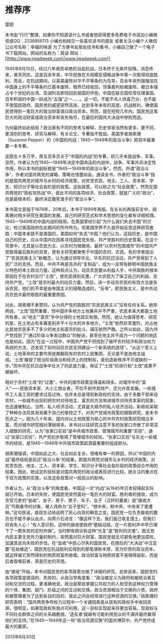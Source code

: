    

# 推荐序

雷颐  
  

本书由“行行”整理，如果你不知道读什么书或者想获得更多免费电子书请加小编微信或QQ：2338856113 小编也和结交一些喜欢读书的朋友 或者关注小编个人微信公众号名称：幸福的味道 为了方便书友朋友找书和看书，小编自己做了一个电子书下载网站，网站的名称为：周读 网址：[[http://www.ireadweek.com\|www.ireadweek.com]]

1945年8月10日，经过八年艰苦卓绝的浴血抗战，日本终于无条件投降。消息传来，普天同庆。这是百余年来，中华民族在大规模反侵略战争中第一次取得彻底胜利，而且，在抗战期间，以英美废除对华不平等条约为先导，百余年来列强强加在中国身上的不平等条约已基本废除，租界已经收回，领事裁判权被废除，被日本强占半个世纪的台湾、澎湖列岛即将回到祖国的怀抱，中国在联合国任常任理事国，百年积弱的中国一跃成为“五强”之一……。这一切，不能不令人欣喜万分，也不能不使国民政府、国民党的威望突然高涨，达到多年未有的高度。抗战胜利，确使国民党得到一笔巨大的政治财富或曰政治资本。然而，就在短短几年内，国民党这笔巨大的政治财富或政治资本却丧失殆尽，在最后的国共大决战中惨败而逃。

为何最终如此结局？政治家有不同的思考与解释，历史学家当然有更多、更不同、更深刻的思考、研究与解释，有关论文、专著指不胜屈。美国学者胡素珊（Suzanne Pepper）的《中国的内战：1945—1949年的政治斗争》即其中最重要一本专著。

这部五十多万字、厚五百多页关于“中国的内战”的专著，却几乎未提战争、军事。显然，作者认为在1945—1949年决定中国命运的内战中，战争、军事并非决定性作用，所以本书的副标题是“1945—1949年的政治斗争”。然而，所谓“政治斗争”，作者对国共两党的谋略、策略也惜墨如金。通读全书，作者的“政治斗争”指的是国共两党对城市与乡村的经济政策，对贫苦农民、地主、工人、资本家、学生、知识分子等社会各阶层的政策。这些政策，可以称之为“社会政策”。然而在国共两党的“政权攻防战”中，彼此不同的各项经济、社会政策，就是广义的“政治”，也是最根本的、最终决定鹿死谁手的“政治斗争”。

本书英文首版于1978年，20年后，本书于1999年再版。在长长的再版前言中，胡素珊对相关研究在美国的发展、自己的研究范式和学术思想的变化都有详细梳理。1945—1949年的中国内战的结局，在美国曾经引起“为什么我们失去中国”的讨论，检讨美国政府在此期间的所作所为。但美国学界不久就开始反思这种研究套路：中国本来就不是美国的，美国如何“失去”中国？他们认为，这段历史，是中国自己的历史，应从中国内在因素寻找国民党失败、共产党胜利的历史答案。在这个背景中，尤其是以农民为主、以农村为根据地、最终“以农村包围城市”的中国共产党取得最后胜利的背景，使有关研究都聚焦于中国的农村、农民。有的学者提出了“农民民族主义”新概念，认为通过领导华北、华东的抗日活动，共产党得到了人民广泛的支持。而且，中共不再是苏共的“复制品”，成为一支带有鲜明中国民族主义特色的本土政治力量。这种观点认为，动员农民要从利益入手，中共取胜的根本原因在于在农村实行“土改”，使农民得到实惠，广大农民为了保卫自己的利益，支持共产党，“土改”是农村最大的动员力量。然后，进一步动员农民的有效方法是告诉农民，他们的不幸是由帝国主义的侵略造成的，“反帝”，即民族主义，是中共动员农民并最终取胜的最重要原因。

对此，胡素珊不表赞同，认为共产党的取胜同“农民民族主义”没有任何关系。她举例说，“土改”固然重要，但中国许多地方土地兼并并不严重，农民本来大都是土地所有者，从“地主”“富农”手中分得的土地其实有限。然而，她认为值得思考、研究的是，在土地占有多寡差别并不十分大的许多地方，“土改”依然非常激烈，对占地比其他农民多不了多少的地主和富农的批斗、镇压依然严酷。之所以如此，因为共产党找到了“通过阶级斗争发动群众”的秘诀，甚至在地主并不成为一个问题的地区也是如此。因为“在这一过程中，中国共产党不但找到了破坏农村经济和政治权力系统的方法，还发现了如何动员农民支持建设一个新系统的途径”。“从这个意义上说，土地革命的主要作用是推翻现有的农村上层集团，无论是不是由地主组成。‘土改’摧毁了统治阶级政治和经济上的控制权，是创造新秩序不可或缺的一步。”而中共在抗日战争中壮大了的武装力量，保证了“土改”的进行和“土改”成果不被破坏。

相对于农村“土改”的“过激”，中共的城市政策显得温和得多。对城市中的“富人”——民族资本家、大小工商业者，不仅不剥夺其财产，还允许其发展。一些城市工人涨工资的要求过高过快，也并未总是得到新政权的支持。由于多数干部来自农村，一些城市出现的把农村对待地主、富农的方法带进城市对待资本家的现象，也迅速被制止。当然，私人经济活动，尤其是大城市的私人经济活动，新政权采取了种种办法将其渐渐置于自己的掌控之下。对共产党城市政策的细致研究，是本书亮点之一。因为几十年来，国内对以土地政策为核心的中共农村政策研究相当丰富，而对城市研究相对薄弱得多。本书对以往研究注意不多的张家口市做了非常深入细致的研究，认为“张家口实验”是中共城市政策、管理城市的重要“实验”，通过“张家口实验”，共产党初步取得了管理城市的经验。“张家口实验”与东北一些城市的经验，是1945—1946年中共城市政策起源最重要的组成部分。

胡素珊强调，中国如此之大、社会如此复杂，很难有单一的原因，所以“中国的内战”最终结局是前述“政治斗争”的结果。即国共两党对城市与乡村的经济政策，对贫苦农民、地主、工人、资本家、学生、知识分子等社会各阶层的政策综合作用的结果。因此，她设定的目标是对国共两党的政治或表现进行比较，她关注的重点在于双方政策的实施，以及这些政策对一般民众的影响。

作者认为，从“政治斗争”的角度看，中国这一次“内战”从1945年日本投降起实际就已开始。日本的失败，使国民党突然面对一笔巨大的财富。胜利者的接收，成为贪官污吏的“劫收”。金子、房子、票子、车子、女子（汉奸的妻妾）是“接收大员”巧取豪夺的对象，被人戏称为“五子登科”。“想中央，盼中央，中央来了更遭殃。”这句民谣，直观生动地说明了民心向背的瞬息之变。国民党一位负责接收的要员也不能不承认此点，向蒋介石进言：“像这样下去，我们虽已收复国土，但我们将丧失人心！”有人意识到，这样的接收使政府“基础动摇，在一片胜利声中早已埋下了一颗失败的定时炸弹”。当时即有舆论称这种“光复”是“胜利的灾难”。既无党内民主更无党外力量的制约，突然面对巨大财富，国民党就无可避免地更加腐败，加速其走向失败的步伐。在“劫收”中民心尽失的国民党，在随后的“大决战”中注定要“在劫难逃”。国民党在抗战胜利后得到的那笔堪称丰厚、至为珍贵的政治资本，就这样被它突然得到的物质财富所吞噬。政治财富与物质财富不是相得益彰，而是后者吞噬前者，真是历史的吊诡。

由“接收”开始，本书对国民党的各项政策也做了详细的研究。总体说来，国民党的各项政策是错误的、失败的。从政治学角度看：“政治被定义为政府和被统治者互动和交流的过程。更准确地说，政治是那些掌握公共权力的人和受到这种权力管理的个体、集团、部门、阶级之间的互动和交换。政治资源相当于交换的介质，政府和被管理者为了达到各自的目的，彼此之间会经常进行这种资源的交换。”胡素珊的研究表明：“国共两党争夺权力过程中一个关键因素是从现有的政权手中收回资源。很明显，如果现政权有弱点可利用，这一目标实现起来将更加容易。现政权与不同社会群体之间的关系越脆弱，‘造反者’就越有可能利用民众的不满并最终赢得他们的支持。”在1945—1949年这一轮“政治资源交换”的国共博弈中，共产党终成最大的赢家。  
  

2013年8月30日